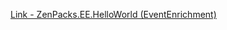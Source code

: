 [Link - ZenPacks.EE.HelloWorld (EventEnrichment)](https://github.com/EventEnrichment/ZenPacks.EE.HelloWorld)
